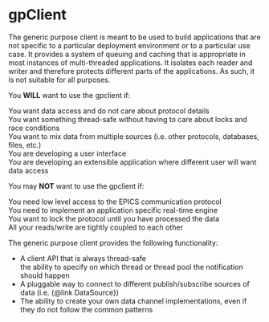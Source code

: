 # gpClient

The generic purpose client is meant to be used to build applications that 
are not specific to a particular deployment environment or to a particular use
case. It provides a system of queuing and caching that is appropriate
in most instances of multi-threaded applications. It isolates each reader
and writer and therefore protects different parts of the applications.
As such, it is not suitable for all purposes.


You **WILL** want to use the gpclient if:
	
You want data access and do not care about protocol details  
You want something thread-safe without having to care about locks and race conditions  
You want to mix data from multiple sources (i.e. other protocols, databases, files, etc.)  
You are developing a user interface  
You are developing an extensible application where different user will
want data access  

  
You may **NOT** want to use the gpclient if:

You need low level access to the EPICS communication protocol  
You need to implement an application specific real-time engine  
You want to lock the protocol until you have processed the data  
All your reads/write are tightly coupled to each other  


The generic purpose client provides the following functionality:


* A client API that is always thread-safe  
the ability to specify on which thread or thread pool the notification
should happen  
* A pluggable way to connect to different publish/subscribe sources of
data (i.e. {@link DataSource})  
* The ability to create your own data channel implementations, even if
they do not follow the common patterns  
